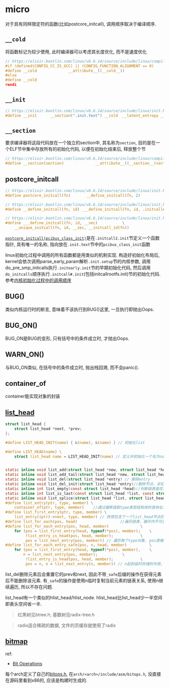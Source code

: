 # micro
对于具有同样限定符的函数(比如postcore_initcall), 调用顺序取决于编译顺序.

## `__cold`
将函数标记为较少使用, 此时编译器可以考虑其长度优化, 而不是速度优化

```c
// https://elixir.bootlin.com/linux/v6.6.14/source/include/linux/compiler_types.h#L104
#if !defined(CONFIG_CC_IS_GCC) || (CONFIG_FUNCTION_ALIGNMENT == 0)
#define __cold				__attribute__((__cold__))
#else
#define __cold
#endi
```

## `__init`
```c
// https://elixir.bootlin.com/linux/v6.6.14/source/include/linux/init.h#L52
#define __init		__section(".init.text") __cold  __latent_entropy __noinitretpoline
```

## `__section`
要求编译器将这段代码放在一个独立的section中, 其名称为`section`, 目的是在一个ELF节中集中存放所有的初始化代码, 以便在初始化结束后, 释放整个节

```c
// https://elixir.bootlin.com/linux/v6.6.14/source/include/linux/compiler_attributes.h#L334
#define __section(section)              __attribute__((__section__(section)))
```

## postcore_initcall
```c
// https://elixir.bootlin.com/linux/v6.6.14/source/include/linux/init.h#L302
#define postcore_initcall(fn)		__define_initcall(fn, 2)

// https://elixir.bootlin.com/linux/v6.6.14/source/include/linux/init.h#L282
#define __define_initcall(fn, id) ___define_initcall(fn, id, .initcall##id)

// https://elixir.bootlin.com/linux/v6.6.14/source/include/linux/init.h#L279
#define ___define_initcall(fn, id, __sec)			\
	__unique_initcall(fn, id, __sec, __initcall_id(fn))
```

[`postcore_initcall(pcibus_class_init)`](https://elixir.bootlin.com/linux/v6.6.14/source/drivers/pci/probe.c#L108)是在`.initcall2.init`节定义一个函数指针, 具有唯一的名称, 指向放在`.init.text`节中的`pcibus_class_init`函数

linux初始化过程中调用的所有函数都是用类似的机制实现. 构造好初始化布局后, kernel会依次调用parse_early_param解析`.init.setup`节的内核参数, 调用do_pre_smp_initcalls执行`.initearly.init`节的早期初始化代码, 然后调用`do_initcalls`顺序执行`.initcall#.init`(包括initcallrootfs.init)节的初始化代码. 参考[内核初始化过程中的调用顺序](https://e-mailky.github.io/2016-10-14-linux_kernel_init_seq)

## BUG()
类似内核运行时的断言, 意味着不该执行到BUG()这里, 一旦执行即抛出Oops.

## BUG_ON()
BUG_ON是BUG的变形, 只有括号中的条件成立时, 才抛出Oops.

## WARN_ON()
与BUG_ON类似, 在括号中的条件成立时, 抛出栈回溯, 而不会panic().

## container_of
container能实现对象的封装

## [list_head](https://elixir.bootlin.com/linux/v6.6.16/source/include/linux/list.h)
```c
struct list_head {
	struct list_head *next, *prev;
};

#define LIST_HEAD_INIT(name) { &(name), &(name) } // 初始化list

#define LIST_HEAD(name) \
	struct list_head name = LIST_HEAD_INIT(name) // 定义并初始化一个名为name的链表


static inline void list_add(struct list_head *new, struct list_head *head) //在head后插入new
static inline void list_add_tail(struct list_head *new, struct list_head *head)//head前插入new, 由于是循环链表，就是说添加到链表尾部
static inline void list_del(struct list_head *entry) // 删除entry
static inline void list_del_init(struct list_head *entry)//删除节点，并初始化被删除的结点（也就是使被删除的结点的prev和next都指向自己）
static inline int list_empty(const struct list_head *head)//判断链表是否为空
static inline int list_is_last(const struct list_head *list, const struct list_head *head) // list是否为最后一个元素
static inline void list_splice(struct list_head *list, struct list_head *head)//通过两个链表的head，进行连接  
#define list_entry(ptr, type, member) \
	container_of(ptr, type, member)    //通过偏移值取type类型结构体的首地址. ptr是list_head的地址, type是目标结构体名, member是目标结构体中list_head对应的字段名
#define list_first_entry(ptr, type, member) \
	list_entry((ptr)->next, type, member) // 获得包含下一个list_head节点的type对象
#define list_for_each(pos, head)                   //遍历链表，循环内不可调用list_del()删除节点
#define list_for_each_entry(pos, head, member)				\
	for (pos = list_first_entry(head, typeof(*pos), member);	\
	     !list_entry_is_head(pos, head, member);			\
	     pos = list_next_entry(pos, member)) // 遍历每个type对象. pos是输出, 表示当前循环中对象的地址, type实际由typeof(*pos)实现
#define list_for_each_entry_safe(pos, n, head, member)			\
	for (pos = list_first_entry(head, typeof(*pos), member),	\
		n = list_next_entry(pos, member);			\
	     !list_entry_is_head(pos, head, member); 			\
	     pos = n, n = list_next_entry(n, member)) // n起到临时存储的作用, 其他同上, 区别在于, 如果循环中删除了当前元素, xxx_safe是安全的
```

list_del删除元素后会重置它的prev和next, 因此不带`_safe`后缀的操作在获得元素后不能删除该元素. 有`_safe`的操作是使用n临时复制当前元素的链表关系, 使用n继续遍历, 所以不存在问题.

list_head有一个类似的hlist_head/hlist_node. hlist_head比list_head少一半空间即表头空间省一半.

> 红黑树见btree.h; 基数树见radix-tree.h

> radix适合稀疏的数据, 文件的页缓存就使用了radix

## [bitmap](https://elixir.bootlin.com/linux/v6.6.16/source/include/asm-generic/bitops/instrumented-atomic.h#L16)
ref:
- [Bit Operations](https://www.kernel.org/doc/html/latest/core-api/kernel-api.html?highlight=set_bit#bit-operations)

每个arch定义了自己的[bitops.h](https://elixir.bootlin.com/linux/v6.6.16/A/ident/set_bit), 在`arch/<arch>/include/asm/bitops.h`, 没直接在源码里看到x86的, 应该是构建时生成的.
